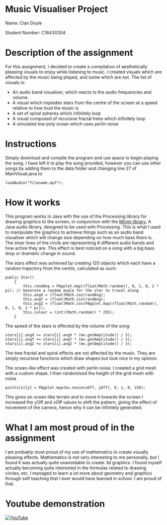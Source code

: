 # Music Visualiser Project

Name: Cian Doyle

Student Number: C18430304

# Description of the assignment
For this assignment, I decided to create a compilation of aesthetically pleasing visuals to enjoy while listening to music.
I created visuals which are affected by the music being played, and some which are not. The list of visuals is:
- An audio band visualiser, which reacts to the audio frequencies and volume.
- A visual which implodes stars from the centre of the screen at a speed relative to how loud the music is
- A set of spiral spheres which infinitely loop 
- A visual composed of recursive fractal trees which infinitely loop
- A simulated low poly ocean which uses perlin noise

# Instructions
Simply download and compile the program and use space to begin playing the song. I have left it to play the song provided, however 
you can use other songs by adding them to the data folder and changing line 27 of MainVisual.java to
``` 
loadAudio("filename.mp3");
```
# How it works
This program works in Java with the use of the Processing library for drawing graphics to the screen, 
in conjunction with the [Minim library](https://github.com/ddf/Minim), A Java audio library, designed to be used with Processing. This is what I used to manipulate the graphics to achieve things such as an audio band visualiser which 
will change size depending on how much bass there is. The inner lines of the circle are representing 6 different audio bands and how active they are. This effect is best noticed on a song with a big bass drop or dramatic change in sound.

The stars effect was achieved by creating 120 objects which each have a random trajectory from the centre, calculated as such:
```
public Star()
    {
        this.randAng = PApplet.map((float)Math.random(), 0, 1, 0, 2 * pi); // Generate a random angle for the star to travel along
        this.angX = (float)Math.cos(randAng);
        this.angY = (float)Math.sin(randAng); 
        this.angZ = (float)Math.cos(PApplet.map((float)Math.random(), 0, 1, 0, 2 * pi)); 
        this.colour = (int)(Math.random() * 255);
    }
```
The speed of the stars is effected by the volume of the song:
```
stars[i].angX += stars[i].angX * (mv.getAmplitude() / 3);
stars[i].angY += stars[i].angY * (mv.getAmplitude() / 3);  
stars[i].angZ += stars[i].angZ * (mv.getAmplitude() / 3);
```
The tree fractal and spiral effects are not affected by the music. They are simply recursive functions which draw
shapes but look nice in my opinion. 

The ocean-like effect was created with perlin noise. I created a grid mesh with a custom shape. I then randomised the height of the grid mesh with noise
```
points[x][y] = PApplet.map(mv.noise(xOff, yOff), 0, 1, 0, 150);
```
This gives an ocean-like terrain and to move it towards the screen I increased the yOff and xOff values to shift the pattern, giving the effect of movement of the camera, hence why it can be infinitely generated.
# What I am most proud of in the assignment
I am probably most proud of my use of mathematics to create visually pleasing effects. Mathematics is not very interesting to me personally, but I found it was actually quite unavoidable to create 3d graphics. I found myself actually becoming quite interested in the formulas related to drawing circles, etc. I managed to learn a lot more about geometry and graphics through self teaching that I ever would have learned in school. I am proud of that.
# Youtube demonstration

[![YouTube](http://img.youtube.com/vi/N5t7hB70aVk/0.jpg)](https://www.youtube.com/watch?v=N5t7hB70aVk)


